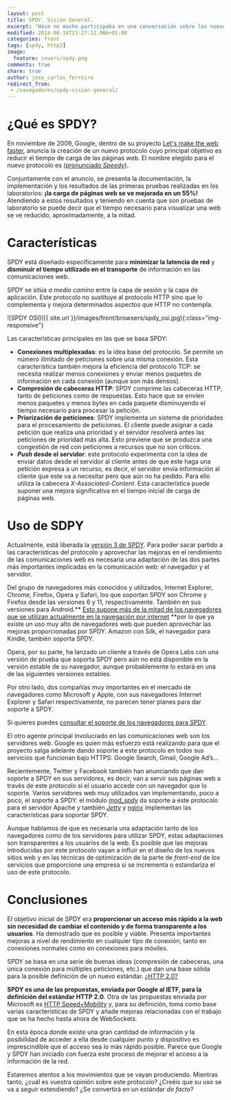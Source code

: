 ```yaml
---
layout: post
title: SPDY. Visión General.
excerpt: "Hace no mucho participaba en una conversación sobre los nuevos modelos de desarrollo de software. Equipos ágiles y autosuficientes, con capacidad de decisión a la hora de crear y desplegar su software"
modified: 2014-08-14T23:27:32.066+01:00
categories: front
tags: [spdy, http2]
image:
  feature: covers/spdy.png
comments: true
share: true
author: jose_carlos_ferreiro
redirect_from:
 - /navegadores/spdy-vision-general/
---
```


# ¿Qué es SPDY?
En noviembre de 2009, Google, dentro de su proyecto [Let's make the web faster][WebFaster], anuncia la creación de un nuevo protocolo cuyo principal objetivo es reducir el tiempo de carga de las páginas web. El nombre elegido para el nuevo protocolo es [(pronunciado <em>Speedy</em>)][spdy].

Conjuntamente con el anuncio, se presenta la documentación, la implementación y los resultados de las primeras pruebas realizadas en los laboratorios: **¡la carga de páginas web se ve mejorada en un 55%!** Atendiendo a estos resultados y teniendo en cuenta que son pruebas de laboratorio se puede decir que  el tiempo necesario para visualizar una web se ve reducido, aproximadamente, a la mitad.

# Características
SPDY está diseñado específicamente para **minimizar la latencia de red** y **disminuir el tiempo utilizado en el transporte** de información en las comunicaciones web.

SPDY se sitúa <em>a medio camino</em> entre la capa de sesión y la capa de aplicación. Este protocolo no sustituye al protocolo HTTP sino que lo complementa y mejora determinados aspectos que HTTP no contempla.

![SPDY OSI]({{ site.url }}/images/front/browsers/spdy_osi.jpg){:class="img-responsive"}

Las características principales en las que se basa SPDY:

* **Conexiones multiplexadas**: es la idea base del protocolo. Se permite un número ilimitado de peticiones sobre una misma conexión. Esta característica también mejora la eficiencia del protocolo TCP: se necesita realizar menos conexiones y enviar menos paquetes de información en cada conexión (aunque son más densos).
* **Compresión de cabeceras HTTP**: SPDY comprime las cabeceras HTTP, tanto de peticiones como de respuestas. Esto hace que se envíen menos paquetes y menos bytes en cada paquete disminuyendo el tiempo necesario para procesar la petición.
* **Priorización de peticiones**: SPDY implementa un sistema de prioridades para el procesamiento de peticiones. El cliente puede asignar a cada petición que realiza una prioridad y el servidor resolverá antes las peticiones de prioridad más alta. Esto previene que se produzca una congestión de red con peticiones a recursos que no son críticos.
* **<em>Push</em> desde el servidor**: este protocolo experimenta con la idea de enviar datos desde el servidor al cliente antes de que este haga una petición expresa a un recurso, es decir, el servidor envía información al cliente que este va a necesitar pero que aún no ha pedido. Para ello utiliza la cabecera <em>X-Associated-Content</em>. Esta característica puede suponer una mejora significativa en el tiempo inicial de carga de páginas web.


# Uso de SDPY
Actualmente, está liberada la <a title="Draft 3 SPDY" href="http://dev.chromium.org/spdy/spdy-protocol/spdy-protocol-draft3" target="_blank">versión 3 de SPDY</a>. Para poder sacar partido a las características del protocolo y aprovechar las mejoras en el rendimiento de las comunicaciones web es necesaria una adaptación de las dos partes más importantes implicadas en la comunicación web: el navegador y el servidor.

Del grupo de navegadores más conocidos y utilizados, Internet Explorer, Chrome, Firefox, Opera y Safari, los que soportan SPDY son Chrome y Firefox desde las versiones 6 y 11, respectivamente. También en sus versiones para Android.** <a title="Uso de navegadores" href="http://gs.statcounter.com/#browser-ww-monthly-201202-201207-bar" target="_blank">Esto supone más de la mitad de los navegadores que se utilizan actualmente en la navegación por internet</a> **por lo que ya existe un uso muy alto de navegadores web que pueden aprovechar las mejoras proporcionadas por SPDY. Amazon con Silk, el navegador para Kindle, también soporta SPDY.

Opera, por su parte, ha lanzado un cliente a través de Opera Labs con una versión de prueba que soporta SPDY pero aún no está disponible en la versión estable de su navegador, aunque probablemente lo estará en una de las siguientes versiones estables.

Por otro lado, dos compañías muy importantes en el mercado de navegadores como Microsoft y Apple, con sus navegadores Internet Explorer y Safari respectivamente, no parecen tener planes para dar soporte a SPDY.

Si quieres puedes <a title="Consultar soporte SPDY de tu navegador" href="http://caniuse.com/#feat=spdy">consultar el soporte de los navegadores para SPDY</a>.

El otro agente principal involucrado en las comunicaciones web son los servidores web. Google es quien más esfuerzo está realizando para que el proyecto salga adelante dando soporte a este protocolo en todos sus servicios que funcionan bajo HTTPS: Google Search, Gmail, Google Ad’s…

Recientemente, Twitter y Facebook también han anunciando que dan soporte a SPDY en sus servidores, es decir, van a servir sus páginas web a través de este protocolo si el usuario accede con un navegador que lo soporte. Varios servidores web muy utilizados van implementando, poco a poco, el soporte a SPDY: el módulo <em><a title="mod_spdy - Módulo de Apache para soportar SPDY" href="http://code.google.com/p/mod-spdy/" target="_blank">mod_spdy</a></em> da soporte a este protocolo para el servidor Apache y también <em><a title="Jetty" href="http://jetty.codehaus.org/jetty/" target="_blank">Jetty</a></em> y <a title="nginx" href="http://nginx.org/" target="_blank">nginx</a> implementan las características para soportar SPDY.

Aunque hablamos de que es necesaria una adaptación tanto de los navegadores como de los servidores para utilizar SPDY, estas adaptaciones son transparentes a los usuarios de la web. Es posible que las mejoras introducidas por este protocolo vayan a influir en el diseño de los nuevos sitios web y en las técnicas de optimización de la parte de <em>front-end</em> de los servicios que proporcione una empresa si se incrementa o estandariza el uso de este protocolo.


# Conclusiones
El objetivo inicial de SPDY era **proporcionar un acceso más rápido a la web sin necesidad de cambiar el contenido y de forma transparente a los usuarios**. Ha demostrado que es posible y viable. Presenta importantes mejoras a nivel de rendimiento en cualquier tipo de conexión,  tanto en conexiones normales como en conexiones para móviles.

SPDY se basa en una serie de buenas ideas (compresión de cabeceras, una única conexión para múltiples peticiones, etc.) que dan una base sólida para la posible definición de un nuevo estándar. <a title="Propuestas HTTP 2.0" href="http://trac.tools.ietf.org/wg/httpbis/trac/wiki/Http2Proposals" target="_blank">¿HTTP 2.0?</a>

**SPDY es una de las propuestas, enviada por Google al IETF, para la definición del estándar HTTP 2.0**. Otra de las propuestas enviada por Microsoft es <a title="HTTP Speed+Mobility" href="http://blogs.msdn.com/b/interoperability/archive/2012/03/25/speed-and-mobility-an-approach-for-http-2-0-to-make-mobile-apps-and-the-web-faster.aspx" target="_blank">HTTP Speed+Mobility</a> y, para su definición, toma como base varias características de SPDY y añade mejoras relacionadas con el trabajo que se ha hecho hasta ahora de WebSockets.

En esta época donde existe una gran cantidad de información y la posibilidad de acceder a ella desde cualquier punto y dispositivo es imprescindible que el acceso sea lo más rápido posible. Parece que Google y SPDY han iniciado con fuerza este proceso de mejorar el acceso a la información de la red.

Estaremos atentos a los movimientos que se vayan produciendo. Mientras tanto, ¿cuál es vuestra opinión sobre este protocolo? ¿Creéis que su uso se va a seguir extendiendo? ¿Se convertirá en un estándar <em>de facto</em>?

[WebFaster]: https://developers.google.com/speed/?hl=es "Let's make the web faster"
[spdy]: http://dev.chromium.org/spdy "SPDY"
